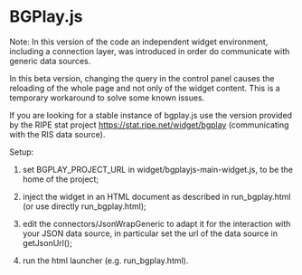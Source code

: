 BGPlay.js
=========

Note: In this version of the code an independent widget environment, including a connection layer, was introduced in order do communicate with generic data sources.

In this beta version, changing the query in the control panel causes the reloading of the whole page and not only of the widget content. This is a temporary workaround to solve some known issues.

If you are looking for a stable instance of bgplay.js use the version provided by the RIPE stat project https://stat.ripe.net/widget/bgplay (communicating with the RIS data source).


Setup:

1) set BGPLAY_PROJECT_URL in widget/bgplayjs-main-widget.js, to be the home of the project;

2) inject the widget in an HTML document as described in run_bgplay.html (or use directly run_bgplay.html);

3) edit the connectors/JsonWrapGeneric to adapt it for the interaction with your JSON data source, in particular set the url of the data source in getJsonUrl();

4) run the html launcher (e.g. run_bgplay.html).
